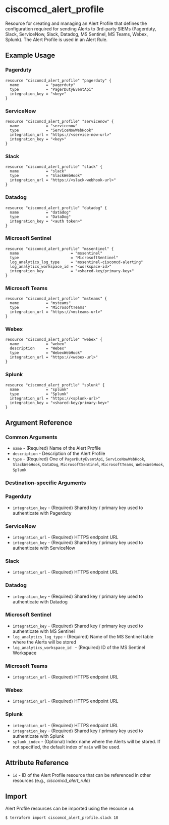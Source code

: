 # ciscomcd_alert_profile
Resource for creating and managing an Alert Profile that defines the configuration required for sending Alerts to 3rd-party SIEMs (Pagerduty, Slack, ServiceNow, Slack, Datadog, MS Sentinel, MS Teams, Webex, Splunk).  The Alert Profile is used in an Alert Rule.

## Example Usage

### Pagerduty
```hcl
resource "ciscomcd_alert_profile" "pagerduty" {
  name            = "pagerduty"
  type            = "PagerDutyEventApi"
  integration_key = "<key>"
}
```

### ServiceNow
```hcl
resource "ciscomcd_alert_profile" "servicenow" {
  name            = "servicenow"
  type            = "ServiceNowWebHook"
  integration_url = "https://<service-now-url>"
  integration_key = "<key>"
}
```

### Slack
```hcl
resource "ciscomcd_alert_profile" "slack" {
  name            = "slack"
  type            = "SlackWebHook"
  integration_url = "https://<slack-webhook-url>"
}
```

### Datadog
```hcl
resource "ciscomcd_alert_profile" "datadog" {
  name            = "datadog"
  type            = "DataDog"
  integration_key = "<auth token>"
}
```

### Microsoft Sentinel
```hcl
resource "ciscomcd_alert_profile" "mssentinel" {
  name                       = "mssentinel"
  type                       = "MicrosoftSentinel"
  log_analytics_log_type     = "mssentinel-ciscomcd-alerting"
  log_analytics_workspace_id = "<workspace-id>"
  integration_key            = "<shared-key/primary-key>"
}
```

### Microsoft Teams
```hcl
resource "ciscomcd_alert_profile" "msteams" {
  name            = "msteams"
  type            = "MicrosoftTeams"
  integration_url = "https://<msteams-url>"
}
```

### Webex
```hcl
resource "ciscomcd_alert_profile" "webex" {
  name            = "webex"
  description     = "Webex"
  type            = "WebexWebHook"
  integration_url = "https://<webex-url>"
}
```

### Splunk
```hcl
resource "ciscomcd_alert_profile" "splunk" {
  name            = "splunk"
  type            = "Splunk"
  integration_url = "https://<splunk-url>"
  integration_key = "<shared-key/primary-key>"
}
```

## Argument Reference

### Common Arguments
* `name` - (Required) Name of the Alert Profile
* `description` - Description of the Alert Profile
* `type` - (Required) One of `PagerDutyEventApi`, `ServiceNowWebHook`, `SlackWebHook`, `DataDog`, `MicrosoftSentinel`, `MicrosoftTeams`, `WebexWebHook`, `Splunk`

### Destination-specific Arguments

### Pagerduty
* `integration_key` - (Required) Shared key / primary key used to authenticate with Pagerduty

### ServiceNow
* `integration_url` - (Required) HTTPS endpoint URL
* `integration_key` - (Required) Shared key / primary key used to authenticate with ServiceNow

### Slack
* `integration_url` - (Required) HTTPS endpoint URL

### Datadog
* `integration_key` - (Required) Shared key / primary key used to authenticate with Datadog

### Microsoft Sentinel
* `integration_key` - (Required) Shared key / primary key used to authenticate with MS Sentinel
* `log_analytics_log_type` - (Required) Name of the MS Sentinel table where the Alerts will be stored
* `log_analytics_workspace_id ` - (Required) ID of the MS Sentinel Workspace

### Microsoft Teams
* `integration_url` - (Required) HTTPS endpoint URL

### Webex
* `integration_url` - (Required) HTTPS endpoint URL

### Splunk
* `integration_url` - (Required) HTTPS endpoint URL
* `integration_key` - (Required) Shared key / primary key used to authenticate with Splunk
* `splunk_index` - (Optional) Index name where the Alerts will be stored.  If not specified, the default index of `main` will be used.

## Attribute Reference
* `id` - ID of the Alert Profile resource that can be referenced in other resources (e.g., *ciscomcd_alert_rule*)

## Import
Alert Profile resources can be imported using the resource `id`:

```hcl
$ terraform import ciscomcd_alert_profile.slack 10
```